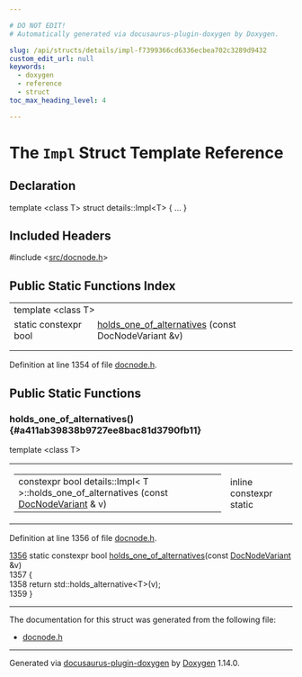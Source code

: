 ```yaml
---

# DO NOT EDIT!
# Automatically generated via docusaurus-plugin-doxygen by Doxygen.

slug: /api/structs/details/impl-f7399366cd6336ecbea702c3289d9432
custom_edit_url: null
keywords:
  - doxygen
  - reference
  - struct
toc_max_heading_level: 4

---
```


<div class="doxyPage">

# The `Impl` Struct Template Reference



## Declaration

<div class="doxyDeclaration">
template &lt;class T&gt;
struct details::Impl&lt;T&gt; { ... }
</div>

## Included Headers

<div class="doxyIncludesList">#include &lt;<a href="/web-doxygen/docs/api/files/src/docnode-h">src/docnode.h</a>&gt;
</div>

## Public Static Functions Index

<table class="doxyMembersIndex">

<tr class="doxyMemberIndexTemplate">
<td class="doxyMemberIndexTemplate" colspan="2"><div>template &lt;class T&gt;</div></td>
</tr>
<tr class="doxyMemberIndexItem">
<td class="doxyMemberIndexItemTypeTemplate" align="left" valign="top">static constexpr bool</td>
<td class="doxyMemberIndexItemNameTemplate" align="left" valign="top"><a href="#a411ab39838b9727ee8bac81d3790fb11">holds_one_of_alternatives</a> (const DocNodeVariant &amp;v)</td>
</tr>
<tr class="doxyMemberIndexDescription">
<td class="doxyMemberIndexDescriptionLeft"></td>
<td class="doxyMemberIndexDescriptionRight">
</td>
</tr>
<tr class="doxyMemberIndexSeparator">
<td class="doxyMemberIndexSeparator" colspan="2"></td>
</tr>

</table>


Definition at line 1354 of file <a href="/web-doxygen/docs/api/files/src/docnode-h">docnode.h</a>.

<div class="doxySectionDef">

## Public Static Functions

### holds\_one\_of\_alternatives() {#a411ab39838b9727ee8bac81d3790fb11}

<div class="doxyMemberItem">
<div class="doxyMemberProto">
<div class="doxyMemberTemplate">template &lt;class T&gt;</div>
<table class="doxyMemberLabels">
<tr class="doxyMemberLabels">
<td class="doxyMemberLabelsLeft">
<table class="doxyMemberName">
<tr>
<td class="doxyMemberName">constexpr bool details::Impl&lt; T &gt;::holds_one_of_alternatives (const <a href="/web-doxygen/docs/api/files/src/docnode-h/#a15a8494c4d80bb52db036d2fb5e9e9f8">DocNodeVariant</a> &amp; v)</td>
</tr>
</table>
</td>
<td class="doxyMemberLabelsRight">
<span class="doxyMemberLabels">
<span class="doxyMemberLabel inline">inline</span>
<span class="doxyMemberLabel constexpr">constexpr</span>
<span class="doxyMemberLabel static">static</span>
</span>
</td>
</tr>
</table>
</div>
<div class="doxyMemberDoc">



Definition at line 1356 of file <a href="/web-doxygen/docs/api/files/src/docnode-h">docnode.h</a>.

<div class="doxyProgramListing">

<div class="doxyCodeLine"><span class="doxyLineNumber"><a href="#a411ab39838b9727ee8bac81d3790fb11">1356</a></span><span class="doxyLineContent"><span class="doxyHighlight">  </span><span class="doxyHighlightKeyword">static</span><span class="doxyHighlight"> </span><span class="doxyHighlightKeyword">constexpr</span><span class="doxyHighlight"> </span><span class="doxyHighlightKeywordType">bool</span><span class="doxyHighlight"> <a href="#a411ab39838b9727ee8bac81d3790fb11">holds_one_of_alternatives</a>(</span><span class="doxyHighlightKeyword">const</span><span class="doxyHighlight"> <a href="/web-doxygen/docs/api/files/src/docnode-h/#a15a8494c4d80bb52db036d2fb5e9e9f8">DocNodeVariant</a> &amp;v)</span></span></div>
<div class="doxyCodeLine"><span class="doxyLineNumber">1357</span><span class="doxyLineContent"><span class="doxyHighlight">  {</span></span></div>
<div class="doxyCodeLine"><span class="doxyLineNumber">1358</span><span class="doxyLineContent"><span class="doxyHighlight">    </span><span class="doxyHighlightKeywordFlow">return</span><span class="doxyHighlight"> std::holds_alternative&lt;T&gt;(v);</span></span></div>
<div class="doxyCodeLine"><span class="doxyLineNumber">1359</span><span class="doxyLineContent"><span class="doxyHighlight">  }</span></span></div>

</div>

</div>
</div>

</div>

<hr/>

The documentation for this struct was generated from the following file:

<ul>
<li><a href="/web-doxygen/docs/api/files/src/docnode-h">docnode.h</a></li>
</ul>

<hr/>

<p class="doxyGeneratedBy">Generated via <a href="https://github.com/xpack/docusaurus-plugin-doxygen">docusaurus-plugin-doxygen</a> by <a href="https://www.doxygen.nl">Doxygen</a> 1.14.0.</p>

</div>
